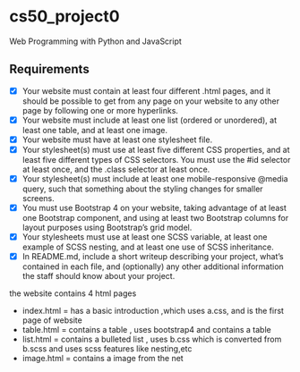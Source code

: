 # cs50_project0

Web Programming with Python and JavaScript

## Requirements
 - [x] Your website must contain at least four different .html pages, and it should be possible to get from any page on your website to any other page by following one or more hyperlinks.
 - [x] Your website must include at least one list (ordered or unordered), at least one table, and at least one image.
 - [x] Your website must have at least one stylesheet file.
 - [x] Your stylesheet(s) must use at least five different CSS properties, and at least five different types of CSS selectors. You must use the #id selector at least once, and the .class selector at least once.
 - [x] Your stylesheet(s) must include at least one mobile-responsive @media query, such that something about the styling changes for smaller screens.
 - [x] You must use Bootstrap 4 on your website, taking advantage of at least one Bootstrap component, and using at least two Bootstrap columns for layout purposes using Bootstrap’s grid model.
 - [x] Your stylesheets must use at least one SCSS variable, at least one example of SCSS nesting, and at least one use of SCSS inheritance.
 - [x] In README.md, include a short writeup describing your project, what’s contained in each file, and (optionally) any other additional information the staff should know about your project.

the website contains 4 html pages
* index.html = has a basic introduction ,which uses a.css, and is the first page of website
* table.html = contains a table , uses bootstrap4 and contains a table
* list.html = contains a bulleted list , uses b.css which is converted from b.scss and uses scss features like nesting,etc
* image.html = contains a image from the net 

